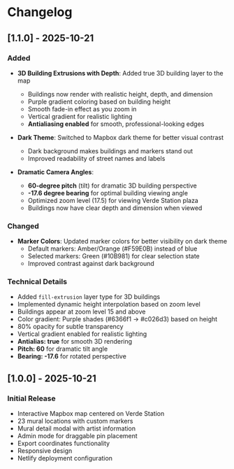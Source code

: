 # Changelog

## [1.1.0] - 2025-10-21

### Added
- **3D Building Extrusions with Depth**: Added true 3D building layer to the map
  - Buildings now render with realistic height, depth, and dimension
  - Purple gradient coloring based on building height
  - Smooth fade-in effect as you zoom in
  - Vertical gradient for realistic lighting
  - **Antialiasing enabled** for smooth, professional-looking edges

- **Dark Theme**: Switched to Mapbox dark theme for better visual contrast
  - Dark background makes buildings and markers stand out
  - Improved readability of street names and labels

- **Dramatic Camera Angles**:
  - **60-degree pitch** (tilt) for dramatic 3D building perspective
  - **-17.6 degree bearing** for optimal building viewing angle
  - Optimized zoom level (17.5) for viewing Verde Station plaza
  - Buildings now have clear depth and dimension when viewed

### Changed
- **Marker Colors**: Updated marker colors for better visibility on dark theme
  - Default markers: Amber/Orange (#F59E0B) instead of blue
  - Selected markers: Green (#10B981) for clear selection state
  - Improved contrast against dark background

### Technical Details
- Added `fill-extrusion` layer type for 3D buildings
- Implemented dynamic height interpolation based on zoom level
- Buildings appear at zoom level 15 and above
- Color gradient: Purple shades (#6366f1 → #c026d3) based on height
- 80% opacity for subtle transparency
- Vertical gradient enabled for realistic lighting
- **Antialias: true** for smooth 3D rendering
- **Pitch: 60** for dramatic tilt angle
- **Bearing: -17.6** for rotated perspective

## [1.0.0] - 2025-10-21

### Initial Release
- Interactive Mapbox map centered on Verde Station
- 23 mural locations with custom markers
- Mural detail modal with artist information
- Admin mode for draggable pin placement
- Export coordinates functionality
- Responsive design
- Netlify deployment configuration

